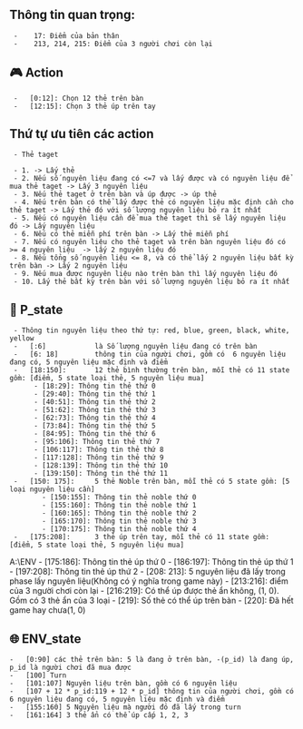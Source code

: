 ##  Thông tin quan trọng:
     -    17: Điểm của bản thân
     -    213, 214, 215: Điểm của 3 người chơi còn lại
     
## :video_game: Action
     -   [0:12]: Chọn 12 thẻ trên bàn
     -   [12:15]: Chọn 3 thẻ úp trên tay

## Thứ tự ưu tiên các action
     - Thẻ taget

     - 1. -> Lấy thẻ
     - 2. Nếu số nguyên liệu đang có <=7 và lấy được và có nguyên liệu để mua thẻ taget -> Lấy 3 nguyên liệu
     - 3. Nếu thẻ taget ở trên bàn và úp được -> úp thẻ
     - 4. Nếu trên bàn có thể lấy được thẻ có nguyên liệu mặc định cần cho thẻ taget -> Lấy thẻ đó với số lượng nguyên liệu bỏ ra ít nhất
     - 5. Nếu có nguyên liệu cần để mua thẻ taget thì sẽ lấy nguyên liệu đó -> Lấy nguyên liệu
     - 6. Nếu có thẻ miễn phí trên bàn -> Lấy thẻ miễn phí
     - 7. Nếu có nguyên liệu cho thẻ taget và trên bàn nguyên liệu đó có >= 4 nguyên liệu  -> lấy 2 nguyên liệu đó
     - 8. Nếu tổng số nguyên liệu <= 8, và có thể lấy 2 nguyên liệu bất kỳ trên bàn -> Lấy 2 nguyên liệu
     - 9. Nếu mua được nguyên liệu nào trên bàn thì lấy nguyên liệu đó
     - 10. Lấy thẻ bất kỳ trên bàn với số lượng nguyên liệu bỏ ra ít nhất

## :bust_in_silhouette: P_state
     - Thông tin nguyên liệu theo thứ tự: red, blue, green, black, white, yellow
     -   [:6]            là Số lượng nguyên liệu đang có trên bàn
     -   [6: 18]         thông tin của người chơi, gồm có  6 nguyên liệu đang có, 5 nguyên liệu mặc định và điểm
     -   [18:150]:       12 thẻ bình thường trên bàn, mỗi thẻ có 11 state gồm: [điểm, 5 state loại thẻ, 5 nguyên liệu mua]
          - [18:29]: Thông tin thẻ thứ 0
          - [29:40]: Thông tin thẻ thứ 1
          - [40:51]: Thông tin thẻ thứ 2
          - [51:62]: Thông tin thẻ thứ 3
          - [62:73]: Thông tin thẻ thứ 4
          - [73:84]: Thông tin thẻ thứ 5
          - [84:95]: Thông tin thẻ thứ 6
          - [95:106]: Thông tin thẻ thứ 7
          - [106:117]: Thông tin thẻ thứ 8
          - [117:128]: Thông tin thẻ thứ 9
          - [128:139]: Thông tin thẻ thứ 10
          - [139:150]: Thông tin thẻ thứ 11
     -   [150: 175]:     5 thẻ Noble trên bàn, mỗi thẻ có 5 state gồm: [5 loại nguyên liệu cần]
            - [150:155]: Thông tin thẻ noble thứ 0
            - [155:160]: Thông tin thẻ noble thứ 1
            - [160:165]: Thông tin thẻ noble thứ 2
            - [165:170]: Thông tin thẻ noble thứ 3
            - [170:175]: Thông tin thẻ noble thứ 4
     -   [175:208]:      3 thẻ úp trên tay, mỗi thẻ có 11 state gồm: [điểm, 5 state loại thẻ, 5 nguyên liệu mua]
A:\ENV
          - [175:186]: Thông tin thẻ úp thứ 0
          - [186:197]: Thông tin thẻ úp thứ 1
          - [197:208]: Thông tin thẻ úp thứ 2
     -   [208: 213]:     5 nguyên liệu đã lấy trong phase lấy nguyên liệu(Không có ý nghĩa trong game này)
     -   [213:216]:      điểm của 3 người chơi còn lại
     -   [216:219]:      Có thể úp được thẻ ẩn không, (1, 0). Gồm có 3 thẻ ẩn của 3 loại
     -   [219]:          Số thẻ có thể úp trên bàn
     -   [220]:          Đã hết game hay chưa(1, 0)


     
## :globe_with_meridians: ENV_state
    -   [0:90] các thẻ trên bàn: 5 là đang ở trên bàn, -(p_id) là đang úp, p_id là người chơi đã mua được
    -   [100] Turn
    -   [101:107] Nguyên liệu trên bàn, gồm có 6 nguyên liệu
    -   [107 + 12 * p_id:119 + 12 * p_id] thông tin của người chơi, gồm có  6 nguyên liệu đang có, 5 nguyên liệu mặc định và điểm
    -   [155:160] 5 Nguyên liệu mà người đó đã lấy trong turn
    -   [161:164] 3 thẻ ẩn có thể úp cấp 1, 2, 3
